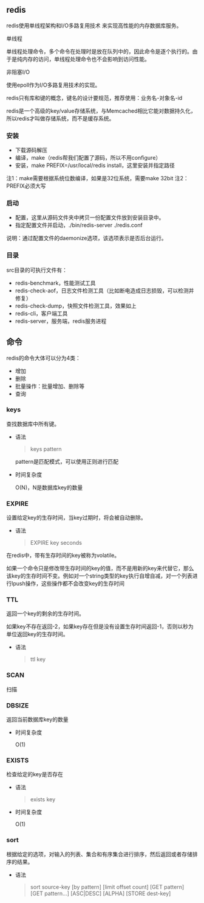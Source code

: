 ## redis

redis使用单线程架构和I/O多路复用技术 来实现高性能的内存数据库服务。



单线程

单线程处理命令，多个命令在处理时是放在队列中的，因此命令是逐个执行的。由于是纯内存的访问，单线程处理命令也不会影响到访问性能。



非阻塞I/O

使用epoll作为I/O多路复用技术的实现。



redis只有库和键的概念，键名的设计要规范，推荐使用：业务名-对象名-id



redis是一个高级的key/value存储系统，与Memcached相比它能对数据持久化，所以redis才叫做存储系统，而不是缓存系统。



### 安装
- 下载源码解压
- 编译，make（redis帮我们配置了源码，所以不用configure）
- 安装，make PREFIX=/usr/local/redis install，这里安装并指定路径

注1：make需要根据系统位数编译，如果是32位系统，需要make 32bit
注2：PREFIX必须大写



### 启动
- 配置，这里从源码文件夹中拷贝一份配置文件放到安装目录中。
- 指定配置文件并启动，./bin/redis-server ./redis.conf

说明：通过配置文件的daemonize选项，该选项表示是否后台运行。



### 目录

src目录的可执行文件有：

- redis-benchmark，性能测试工具
- redis-check-aof，日志文件检测工具（比如断电造成日志损毁，可以检测并修复）
- redis-check-dump，快照文件检测工具，效果如上
- redis-cli，客户端工具
- redis-server，服务端，redis服务进程



















## 命令

redis的命令大体可以分为4类：

- 增加
- 删除
- 批量操作：批量增加、删除等
- 查询

### keys

查找数据库中所有键。

- 语法

  > keys pattern

  pattern是匹配模式，可以使用正则进行匹配

- 时间复杂度

  O(N)，N是数据库key的数量



### EXPIRE

设置给定key的生存时间，当key过期时，将会被自动删除。

- 语法

  > EXPIRE key seconds

在redis中，带有生存时间的key被称为volatile。

如果一个命令只是修改带生存时间的key的值，而不是用新的key来代替它，那么该key的生存时间不变。例如对一个string类型的key执行自增自减，对一个列表进行lpush操作，这些操作都不会改变key的生存时间



### TTL

返回一个key的剩余的生存时间。

如果key不存在返回-2，如果key存在但是没有设置生存时间返回-1，否则以秒为单位返回key的生存时间。

- 语法

  > ttl key



### SCAN

扫描





### DBSIZE

返回当前数据库key的数量

- 时间复杂度

  O(1)



### EXISTS

检查给定的key是否存在

- 语法

  > exists key

- 时间复杂度

  O(1)



### sort

根据给定的选项，对输入的列表、集合和有序集合进行排序，然后返回或者存储排序的结果。

- 语法

  > sort  source-key  \[by pattern]  \[limit  offset  count]  \[GET  pattern]  \[GET  pattern...]  \[ASC|DESC]  \[ALPHA]  \[STORE  dest-key]  

